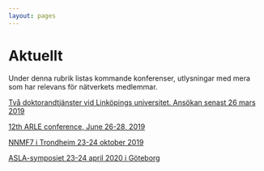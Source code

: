 ```yaml
---
layout: pages
---
```


# Aktuellt

Under denna rubrik listas kommande konferenser, utlysningar med mera som har relevans för nätverkets medlemmar.

[Två doktorandtjänster vid Linköpings universitet. Ansökan senast 26 mars 2019](https://liu.se/jobba-pa-liu/lediga-jobb?rmpage=job&rmjob=10333&rmlang=SE)

[12th ARLE conference, June 26-28, 2019](https://www.arle2019.com/)

[NNMF7 i Trondheim 23-24 oktober 2019](https://www.ntnu.no/nnmf7)

[ASLA-symposiet 23-24 april 2020 i Göteborg](https://asla2020.wordpress.com/)
